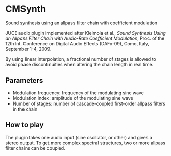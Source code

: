 # CMSynth
Sound synthesis using an allpass filter chain with coefficient modulation

JUCE audio plugin implemented after Kleimola et al., <i>Sound Synthesis Using an Allpass Filter Chain with Audio-Rate Coefficient Modulation</i>,
Proc. of the 12th Int. Conference on Digital Audio Effects (DAFx-09), Como, Italy, September 1-4, 2009.

By using linear interpolation, a fractional number of stages is allowed to avoid phase discontinuities when altering the chain length in real time. 

## Parameters
- Modulation frequency: frequency of the modulating sine wave
- Modulation index: amplitude of the modulating sine wave
- Number of stages: number of cascade-coupled first-order allpass filters in the chain

## How to play
The plugin takes one audio input (sine oscillator, or other) and gives a stereo output. To get more complex spectral structures, two or more allpass filter chains can be coupled.
